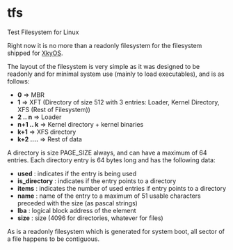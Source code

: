 # tfs
Test Filesystem for Linux

Right now it is no more than a readonly filesystem for the filesystem shipped for [XkyOS](https://github.com/yandroskaos/XkyOS).

The layout of the filesystem is very simple as it was designed to be readonly and for minimal system use (mainly to load executables), and is as follows:

- **0**        => MBR
- **1**        => XFT (Directory of size 512 with 3 entries: Loader, Kernel Directory, XFS (Rest of Filesystem))
- **2 .. n**   => Loader
- **n+1 .. k** => Kernel directory + kernel binaries
- **k+1**      => XFS directory
- **k+2 ....** => Rest of data

A directory is size PAGE_SIZE always, and can have a maximum of 64 entries.
Each directory entry is 64 bytes long and has the following data:

- **used**         : indicates if the entry is being used
- **is_directory** : indicates if the entry points to a directory
- **items**        : indicates the number of used entries if entry points to a directory
- **name**         : name of the entry to a maximum of 51 usable characters preceded with the size (as pascal strings)
- **lba**          : logical block address of the element
- **size**         : size (4096 for directories, whatever for files)

As is a readonly filesystem which is generated for system boot, all sector of a file happens to be contiguous.
